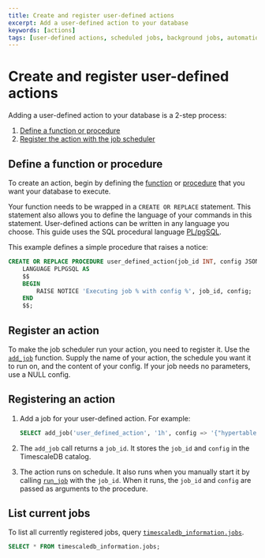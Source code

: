```yaml
---
title: Create and register user-defined actions
excerpt: Add a user-defined action to your database
keywords: [actions]
tags: [user-defined actions, scheduled jobs, background jobs, automation framework]
---
```


# Create and register user-defined actions

Adding a user-defined action to your database is a 2-step process:

1.  [Define a function or procedure](#define-a-function-or-procedure)
1.  [Register the action with the job scheduler](#register-an-action)

## Define a function or procedure

To create an action, begin by defining the
[function][postgres-createfunction] or
[procedure][postgres-createprocedure] that you want your database to execute.

Your function needs to be wrapped in a `CREATE OR REPLACE` statement. This
statement also allows you to define the language of your commands in this
statement. User-defined actions can be written in any language you choose. This
guide uses the SQL procedural language [PL/pgSQL][plpgsql].

This example defines a simple procedure that raises a notice:

```sql
CREATE OR REPLACE PROCEDURE user_defined_action(job_id INT, config JSONB)
    LANGUAGE PLPGSQL AS
    $$
    BEGIN
        RAISE NOTICE 'Executing job % with config %', job_id, config;
    END
    $$;
```

## Register an action

To make the job scheduler run your action, you need to register it. Use the
[`add_job`][api-add_job] function. Supply the name of your action, the schedule
you want it to run on, and the content of your config. If your job needs no
parameters, use a NULL config.

<procedure>

## Registering an action

1.  Add a job for your user-defined action. For example:

    ```sql
    SELECT add_job('user_defined_action', '1h', config => '{"hypertable":"metr"}');
    ```

1.  The `add_job` call returns a `job_id`. It stores the `job_id` and `config`
    in the TimescaleDB catalog.
1.  The action runs on schedule. It also runs when you manually start it by
    calling [`run_job`][api-run_job] with the `job_id`. When it runs, the
    `job_id` and `config` are passed as arguments to the procedure.

</procedure>

## List current jobs

To list all currently registered jobs, query
[`timescaledb_information.jobs`][api-timescaledb_information-jobs].

```sql
SELECT * FROM timescaledb_information.jobs;
```

[api-add_job]: /api/:currentVersion:/actions/add_job
[api-run_job]: /api/:currentVersion:/actions/run_job
[api-timescaledb_information-jobs]: /api/:currentVersion:/informational-views/jobs/
[postgres-createfunction]: https://www.postgresql.org/docs/current/xfunc.html
[postgres-createprocedure]: https://www.postgresql.org/docs/current/xproc.html
[plpgsql]: https://www.postgresql.org/docs/current/plpgsql-overview.html
